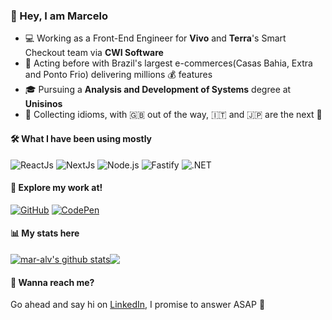 ### 👋 Hey, I am Marcelo
- 💻 Working as a Front-End Engineer for **Vivo** and **Terra**'s Smart Checkout team via **CWI Software**
- 🛒 Acting before with Brazil's largest e-commerces(Casas Bahia, Extra and Ponto Frio) delivering millions 💰 features
- 🎓 Pursuing a **Analysis and Development of Systems** degree at **Unisinos**
- 🧠 Collecting idioms, with 🇬🇧 out of the way, 🇮🇹 and 🇯🇵 are the next 🫵

#### 🛠 What I have been using mostly
![ReactJs](https://img.shields.io/badge/ReactJs-61DAFB?logo=react&logoColor=white)
![NextJs](https://img.shields.io/badge/NextJs-000000?logo=next.js&logoColor=white)
![Node.js](https://img.shields.io/badge/Node.js-339933?logo=node.js&logoColor=white)
![Fastify](https://img.shields.io/badge/Fastify-000000?logo=fastify&logoColor=white)
![.NET](https://img.shields.io/badge/.NET-512BD4?logo=.net&logoColor=white)

#### 💼 Explore my work at!
[![GitHub](https://img.shields.io/badge/GitHub-mar--alv-181717?logo=github)](https://github.com/mar-alv)
[![CodePen](https://img.shields.io/badge/CodePen-Marcelo%20Alvarez-000000?logo=codepen&logoColor=white)](https://codepen.io/Marcelo-Alvarez-the-sasster)

#### 📊 My stats here
<a href="https://github.com/anuraghazra/github-readme-stats"><img align="center" src="https://github-readme-stats.vercel.app/api?username=mar-alv&show_icons=true&include_all_commits=true&theme=buefy&hide_border=true" alt="mar-alv's github stats" /></a><a href="https://github.com/anuraghazra/github-readme-stats"><img align="center" src="https://github-readme-stats.vercel.app/api/top-langs/?username=mar-alv&layout=compact&theme=buefy&hide_border=true" /></a>

#### 💬 Wanna reach me?
Go ahead and say hi on [LinkedIn](https://www.linkedin.com/in/mar-alv), I promise to answer ASAP 🫡
